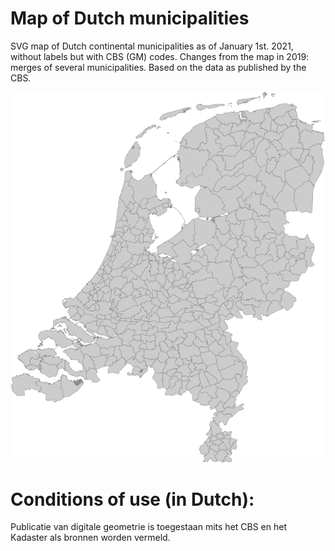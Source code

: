# Map of Dutch municipalities

SVG map of Dutch continental municipalities as of January 1st. 2021, without labels but with CBS (GM) codes. Changes from the map in 2019: merges of several municipalities. Based on the data as published by the CBS.

![Map of dutch municipalities](dutch_municipalities_map.png)

# Conditions of use (in Dutch): 

Publicatie van digitale geometrie is toegestaan mits het CBS en het Kadaster als bronnen worden vermeld.
